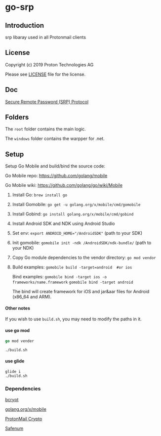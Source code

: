 # go-srp

## Introduction

srp libaray used in all Protonmail clients

## License

Copyright (c) 2019 Proton Technologies AG

Please see [LICENSE](LICENSE.txt) file for the license.

## Doc 

[Secure Remote Password (SRP) Protocol](https://protonmail.com/blog/encrypted_email_authentication/)

## Folders

The `root` folder contains the main logic.

The `windows` folder contains the warpper for .net.

## Setup

Setup Go Mobile and build/bind the source code:

Go Mobile repo: https://github.com/golang/mobile

Go Mobile wiki: https://github.com/golang/go/wiki/Mobile

1. Install Go: `brew install go`
2. Install Gomobile: `go get -u golang.org/x/mobile/cmd/gomobile`
3. Install Gobind: `go install golang.org/x/mobile/cmd/gobind`
4. Install Android SDK and NDK using Android Studio
5. Set env: `export ANDROID_HOME="/AndroidSDK"` (path to your SDK)
6. Init gomobile: `gomobile init -ndk /AndroidSDK/ndk-bundle/` (path to your NDK)
7. Copy Go module dependencies to the vendor directory: `go mod vendor`
8. Build examples:
   `gomobile build -target=android  #or ios`

   Bind examples:
   `gomobile bind -target ios -o frameworks/name.framework`
   `gomobile bind -target android`

   The bind will create framework for iOS and jar&aar files for Android (x86_64 and ARM).

#### Other notes

If you wish to use `build.sh`, you may need to modify the paths in it.

#### use go mod

```go
go mod vender
```

```bash
./build.sh
```

#### use glide

```bash
glide i
./build.sh
```

### Dependencies

[bcrypt](https://github.com/jameskeane/bcrypt)

[golang.org/x/mobile](https://golang.org/x/mobile)

[ProtonMail Crypto](https://github.com/ProtonMail/crypto)

[Safenum](https://github.com/cronokirby/safenum)
